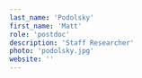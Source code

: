 ```yaml
---
last_name: 'Podolsky'
first_name: 'Matt'
role: 'postdoc'
description: 'Staff Researcher'
photo: 'podolsky.jpg'
website: ''
---
```

